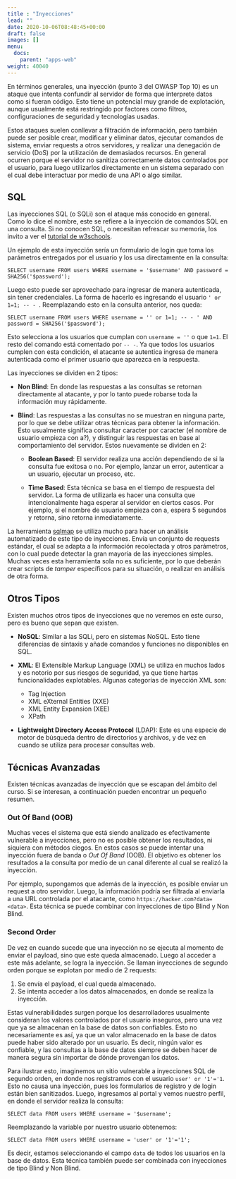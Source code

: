 ```yaml
---
title : "Inyecciones"
lead: ""
date: 2020-10-06T08:48:45+00:00
draft: false
images: []
menu:
  docs:
    parent: "apps-web"
weight: 40040
---
```


En términos generales, una inyección (punto 3 del OWASP Top 10) es un ataque que intenta confundir al servidor
de forma que interprete datos como si fueran código. Esto tiene un potencial muy grande de explotación, aunque
usualmente está restringido por factores como filtros, configuraciones de seguridad y tecnologías usadas.

Estos ataques suelen conllevar a filtración de información, pero también puede ser posible crear,
modificar y eliminar datos, ejecutar comandos de sistema, enviar requests a otros servidores, y realizar
una denegación de servicio (DoS) por la utilización de demasiados recursos. En general ocurren porque el
servidor no sanitiza correctamente datos controlados por el usuario, para luego utilizarlos directamente en un
sistema separado con el cual debe interactuar por medio de una API o algo similar.

## SQL

Las inyecciones SQL (o SQLi) son el ataque más conocido en general. Como lo dice el nombre, este se refiere a la
inyección de comandos SQL en una consulta. Si no conocen SQL, o necesitan refrescar su memoria, los invito a
ver el [tutorial de w3schools](https://www.w3schools.com/sql/default.asp).

Un ejemplo de esta inyección sería un formulario de login que toma los parámetros entregados por el
usuario y los usa directamente en la consulta:

    SELECT username FROM users WHERE username = '$username' AND password = SHA256('$password');

Luego esto puede ser aprovechado para ingresar de manera autenticada, sin tener credenciales. La forma de hacerlo
es ingresando el usuario `' or 1=1; -- - `. Reemplazando esto en la consulta anterior, nos queda:

    SELECT username FROM users WHERE username = '' or 1=1; -- - ' AND password = SHA256('$password');

Esto selecciona a los usuarios que cumplan con `username = ''` o que `1=1`. El resto del comando está comentado
por `-- -`. Ya que todos los usuarios cumplen con esta condición, el atacante se autentica ingresa de manera
autenticada como el primer usuario que aparezca en la respuesta.

Las inyecciones se dividen en 2 tipos:
* **Non Blind**: En donde las respuestas a las consultas se retornan directamente al atacante, y por lo tanto puede
robarse toda la información muy rápidamente.

* **Blind**: Las respuestas a las consultas no se muestran en ninguna parte, por lo que se debe utilizar otras técnicas
para obtener la información. Esto usualmente significa consultar caracter por caracter (el nombre de usuario
  empieza con a?), y distinguir las respuestas en base al comportamiento del servidor.
  Estos nuevamente se dividen en 2:

  * **Boolean Based**: El servidor realiza una acción dependiendo de si la consulta fue exitosa o no. Por ejemplo,
  lanzar un error, autenticar a un usuario, ejecutar un proceso, etc.

  * **Time Based**: Esta técnica se basa en el tiempo de respuesta del servidor. La forma de utilizarla es hacer una
  consulta que intencionalmente haga esperar al servidor en ciertos casos. Por ejemplo, si el nombre de usuario
    empieza con a, espera 5 segundos y retorna, sino retorna inmediatamente.

La herramienta [sqlmap](https://github.com/sqlmapproject/sqlmap) se utiliza mucho para hacer un análisis
automatizado de este tipo de inyecciones. Envía un conjunto de requests estándar, el cual se adapta a la
información recolectada y otros parámetros, con lo cual puede detectar la gran mayoría de las inyecciones
simples. Muchas veces esta herramienta sola no es suficiente, por lo que deberán crear scripts de _tamper_
específicos para su situación, o realizar en análisis de otra forma.

## Otros Tipos

Existen muchos otros tipos de inyecciones que no veremos en este curso, pero es bueno que sepan que existen.

* **NoSQL**: Similar a las SQLi, pero en sistemas NoSQL. Esto tiene diferencias de sintaxis y añade comandos y
funciones no disponibles en SQL.

* **XML**: El Extensible Markup Language (XML) se utiliza en muchos lados y es notorio por sus riesgos de seguridad,
ya que tiene hartas funcionalidades explotables. Algunas categorías de inyección XML son:
  * Tag Injection
  * XML eXternal Entities (XXE)
  * XML Entity Expansion (XEE)
  * XPath

* **Lightweight Directory Access Protocol** (LDAP): Este es una especie de motor de búsqueda dentro de directorios
  y archivos, y de vez en cuando se utiliza para procesar consultas web.

## Técnicas Avanzadas

Existen técnicas avanzadas de inyección que se escapan del ámbito del curso. Si se interesan, a continuación
pueden encontrar un pequeño resumen.

### Out Of Band (OOB)

Muchas veces el sistema que está siendo analizado es efectivamente vulnerable a inyecciones, pero no es posible
obtener los resultados, ni siquiera con métodos ciegos. En estos casos se puede intentar una inyección fuera
de banda o _Out Of Band_ (OOB). El objetivo es obtener los resultados a la consulta por medio de un canal
diferente al cual se realizó la inyección.

Por ejemplo, supongamos que además de la inyección, es posible
enviar un request a otro servidor. Luego, la información podría ser filtrada al enviarla a una URL controlada
por el atacante, como `https://hacker.com?data=<data>`. Esta técnica se puede combinar con inyecciones de tipo
Blind y Non Blind.

### Second Order

De vez en cuando sucede que una inyección no se ejecuta al momento de enviar el payload, sino que este queda
almacenado. Luego al acceder a este más adelante, se logra la inyección. Se llaman inyecciones de segundo
orden porque se explotan por medio de 2 requests:
1. Se envía el payload, el cual queda almacenado.
2. Se intenta acceder a los datos almacenados, en donde se realiza la inyección.

Estas vulnerabilidades surgen porque los desarrolladores usualmente consideran los valores controlados
por el usuario inseguros, pero una vez que ya se almacenan en la base de datos son confiables.
Esto no necesariamente es así, ya que un valor almacenado en la base de datos puede haber sido
alterado por un usuario. Es decir, ningún valor es confiable, y las consultas a la base de datos
siempre se deben hacer de manera segura sin importar de dónde provengan los datos.

Para ilustrar esto, imaginemos un sitio vulnerable a inyecciones SQL de segundo orden,
en donde nos registramos con el usuario `user' or '1'='1`. Esto no causa una inyección, pues los formularios
de registro y de login están bien sanitizados.
Luego, ingresamos al portal y vemos nuestro perfil, en donde el servidor realiza la consulta:

    SELECT data FROM users WHERE username = '$username';

Reemplazando la variable por nuestro usuario obtenemos:

    SELECT data FROM users WHERE username = 'user' or '1'='1';

Es decir, estamos seleccionando el campo `data` de todos los usuarios en la base de datos. Esta técnica
también puede ser combinada con inyecciones de tipo Blind y Non Blind.

